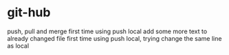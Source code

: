 # git-hub
push, pull and merge
first time using push local
add some more text to already changed file
first time using push local, trying change the same line as local
